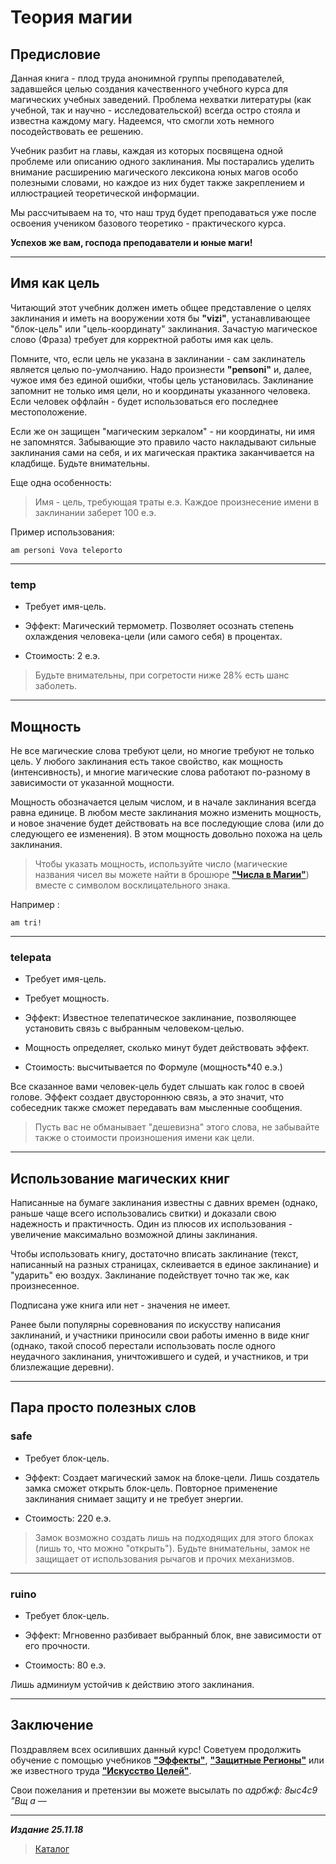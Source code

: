 # Теория магии #

## Предисловие ##

Данная книга - плод труда анонимной группы преподавателей, задавшейся целью создания качественного учебного курса для магических учебных заведений. Проблема нехватки литературы (как учебной, так и научно - исследовательской) всегда остро стояла и известна каждому магу. Надеемся, что смогли хоть немного посодействовать ее решению.

Учебник разбит на главы, каждая из которых посвящена одной проблеме или описанию одного заклинания. Мы постарались уделить внимание расширению магического лексикона юных магов особо полезными словами, но каждое из них будет также закреплением и иллюстрацией теоретической информации.

Мы рассчитываем на то, что наш труд будет преподаваться уже после освоения учеником базового теоретико - практического курса.

**Успехов же вам, господа преподаватели и юные маги!**

***

## Имя как цель ##

Читающий этот учебник должен иметь общее представление о целях заклинания и иметь на вооружении хотя бы **"vizi"**, устанавливающее "блок-цель" или "цель-координату" заклинания. Зачастую магическое слово (Фраза) требует для корректной работы имя как цель.

Помните, что, если цель не указана в заклинании - сам заклинатель является целью по-умолчанию. Надо произнести **"pensoni"** и, далее, чужое имя без единой ошибки, чтобы цель установилась. Заклинание запомнит не только имя цели, но и координаты указанного человека. Если человек оффлайн - будет использоваться его последнее местоположение.

Если же он защищен "магическим зеркалом" - ни координаты, ни имя не запомнятся. Забывающие это правило часто накладывают сильные заклинания сами на себя, и их магическая практика заканчивается на кладбище. Будьте внимательны.

Еще одна особенность:

>Имя - цель, требующая траты е.э. Каждое произнесение имени в заклинании заберет  100 е.э.

Пример использования:

```cadabra
am personi Vova teleporto
```

***

### **temp** ###

* Требует имя-цель.

* Эффект: Магический термометр. Позволяет осознать степень охлаждения человека-цели (или самого себя) в процентах.

* Стоимость: 2 е.э.

>Будьте внимательны, при согретости ниже 28% есть шанс заболеть.

***

## Мощность ##

Не все магические слова требуют цели, но многие требуют не только цель. У любого заклинания есть такое свойство, как мощность (интенсивность), и многие магические слова работают по-разному в зависимости от указанной мощности.

Мощность обозначается целым числом, и в начале заклинания всегда равна единице. В любом месте заклинания можно изменить мощность, и новое значение будет действовать на все последующие слова (или до следующего ее изменения). В этом мощность довольно похожа на цель заклинания.

>Чтобы указать мощность, используйте число (магические названия чисел вы можете найти в брошюре [**"Числа в Магии"**](..\Числа_в_магии\Числа_в_магии.md)) вместе с символом восклицательного знака.

Например :

```cadabra
am tri!
```

***

### telepata ###

* Требует имя-цель.

* Требует мощность.

* Эффект: Известное телепатическое заклинание, позволяющее установить связь с выбранным человеком-целью.

* Мощность определяет, сколько минут будет действовать эффект.

* Стоимость: высчитывается по Формуле (мощность*40 е.э.)

Все сказанное вами человек-цель будет слышать как голос в своей голове. Эффект создает двустороннюю связь, а это значит, что собеседник также сможет передавать вам мысленные сообщения.

>Пусть вас не обманывает "дешевизна" этого слова, не забывайте также о стоимости произношения имени как цели.

***

## Использование магических книг ##

Написанные на бумаге заклинания известны с давних времен (однако, раньше чаще всего использовались свитки) и доказали свою надежность и практичность. Один из плюсов их использования - увеличение максимально возможной длины заклинания.

Чтобы использовать книгу, достаточно вписать заклинание (текст, написанный на разных страницах, склеивается в единое заклинание) и "ударить" ею воздух. Заклинание подействует точно так же, как произнесенное.

Подписана уже книга или нет - значения не имеет.

Ранее были популярны соревнования по искусству написания заклинаний, и участники приносили свои работы именно в виде книг (однако, такой способ перестали использовать после одного неудачного заклинания, уничтожившего и судей, и участников, и три близлежащие деревни).

***

## Пара просто полезных слов ##

### **safe** ###

* Требует блок-цель.

* Эффект: Создает магический замок на блоке-цели. Лишь создатель замка сможет открыть блок-цель. Повторное применение заклинания снимает защиту и не требует энергии.

* Стоимость: 220 е.э.

>Замок возможно создать лишь на подходящих для этого блоках (лишь то, что можно "открыть"). Будьте внимательны, замок не защищает от использования рычагов и прочих механизмов.

***

### **ruino** ###

* Требует блок-цель.

* Эффект: Мгновенно разбивает выбранный блок, вне зависимости от его прочности.

* Стоимость: 80 е.э.

Лишь админиум устойчив к действию этого заклинания.

***

## Заключение ##

Поздравляем всех осиливших данный курс! Советуем продолжить обучение с помощью учебников [**"Эффекты"**](..\Эффекты\Эффекты.md), [**"Защитные Регионы"**](..\Защитные_регионы\Защитные_регионы.md) или же известного труда [**"Искусство Целей"**](..\Искусство_Целей\Искусство_Целей.md).

Свои пожелания и претензии вы можете высылать по *адрбжф: 8ыс4с9 "Вщ а —*

***

***Издание 25.11.18***

>[Каталог](..\navigation.md)
